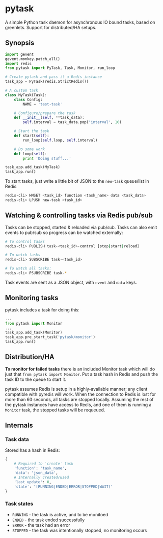 # pytask

A simple Python task daemon for asynchronous IO bound tasks, based on greenlets. Support for distributed/HA setups.

## Synopsis

```python
import gevent
gevent.monkey.patch_all()
import redis
from pytask import PyTask, Task, Monitor, run_loop

# Create pytask and pass it a Redis instance
task_app = PyTask(redis.StrictRedis())

# A custom task
class MyTask(Task):
    class Config:
        NAME = 'test-task'

    # Configure/prepare the task
    def __init__(self, **task_data):
        self.interval = task_data.pop('interval', 10)

    # Start the task
    def start(self):
        run_loop(self.loop, self.interval)

    # Do some work
    def loop(self):
        print 'Doing stuff...'

task_app.add_task(MyTask)
task_app.run()
```

To start tasks, just write a little bit of JSON to the `new-task` queue/list in Redis:

```sh
redis-cli> HMSET <task_id> function <task_name> data <task_data>
redis-cli> LPUSH new-task <task_id>
```


## Watching & controlling tasks via Redis pub/sub

Tasks can be stopped, started & reloaded via pub/sub. Tasks can also emit events to pub/sub so progress can be watched externally:

```sh
# To control tasks
redis-cli> PUBLISH task-<task_id>-control [stop|start|reload]

# To watch tasks
redis-cli> SUBSCRIBE task-<task_id>

# To watch all tasks:
redis-cli> PSUBSCRIBE task-*
```

Task events are sent as a JSON object, with `event` and `data` keys.


## Monitoring tasks

pytask includes a task for doing this:

```py
...
from pytask import Monitor
...
task_app.add_task(Monitor)
task_app.pre_start_task('pytask/monitor')
task_app.run()
```


## Distribution/HA

**To monitor for failed tasks** there is an included Monitor task which will do just that `from pytask import Monitor`. Put a task hash in Redis and push the task ID to the queue to start it.

pytask assumes Redis is setup in a highly-available manner; any client compatible with pyredis will work. When the connection to Redis is lost for more than 60 seconds, all tasks are stopped locally. Assuming the rest of the pytask instances have access to Redis, and one of them is running a `Monitor` task, the stopped tasks will be requeued.


## Internals

### Task data

Stored has a hash in Redis:

```py
{
    # Required to 'create' task
    'function': 'task_name',
    'data': 'json_data',
    # Internally created/used
    'last_update': 0,
    'state': '[RUNNING|ENDED|ERROR|STOPPED|WAIT]'
}
```

### Task states

+ `RUNNING` - the task is active, and to be monitoed
+ `ENDED` - the task ended successfully
+ `ERROR` - the task had an error
+ `STOPPED` - the task was intentionally stopped, no monitoring occurs
